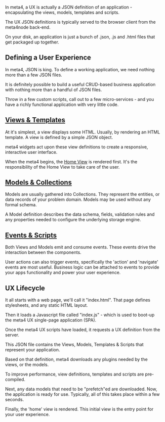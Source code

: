In meta4, a UX is actually a JSON definition of an application - encapsulating the views, models, templates and scripts.

The UX JSON definitions is typically served to the browser client from the meta4node back-end. 

On your disk, an application is just a bunch of .json, .js and .html files that get packaged up together.

Defining a User Experience
--------------------------

In meta4, JSON is king. To define a working application, we need nothing more than a few JSON files.

It is definitely possible to build a useful CRUD-based business application with nothing more than a handful of JSON files. 

Throw in a few custom scripts, call out to a few micro-services - and you have a richly functional application with very little code.

<a href="Views">Views & Templates</a>
------------------

At it's simplest, a view displays some HTML. Usually, by rendering an HTML template. A view is defined by a simple JSON object. 

meta4 widgets act upon these view definitions to create a responsive, interactive user interface. 

When the meta4 begins, the <a href="Home-View">Home View</a> is rendered first. It's the responsibility of the Home View to take care of the user.


<a href="Models">Models & Collections</a>
--------------------

Models are usually gathered into Collections. They represent the entities, or data records of your problem domain. Models may be used without any formal schema.

A Model definition describes the data schema, fields, validation rules and any properties needed to configure the underlying storage engine.

<a href="Events">Events & Scripts</a>
----------------

Both Views and Models emit and consume events. These events drive the interaction between the components.

User actions can also trigger events, specifically the 'action' and 'navigate' events are most useful.
Business logic can be attached to events to provide your apps functionality and power your user experience.


UX Lifecycle
------------

It all starts with a web page, we'll call it "index.html". That page defines stylesheets, and any static HTML layout. 

Then it loads a Javascript file called "index.js" - which is used to boot-up the meta4 UX single-page application (SPA).

Once the meta4 UX scripts have loaded, it requests a UX definition from the server. 

This JSON file contains the Views, Models, Templates & Scripts that represent your application. 

Based on that definition, meta4 downloads any plugins needed by the views, or the models.

To improve performance, view definitions, templates and scripts are pre-compiled.

Next, any data models that need to be "prefetch"ed are downloaded. Now, the application is ready for use. Typically, all of this takes place within a few seconds. 

Finally, the 'home' view is rendered. This initial view is the entry point for your user experience.

